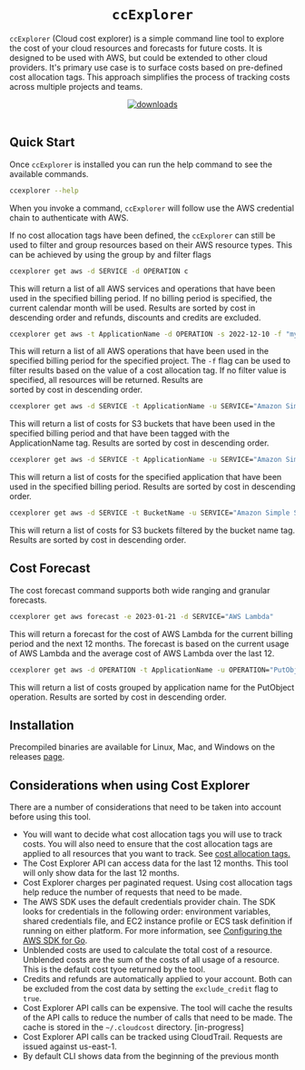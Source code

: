 
<h1 align="center"><code>ccExplorer</code></h1>

`ccExplorer` (Cloud cost explorer) is a simple command line tool to explore the 
cost of your cloud resources and forecasts for future costs.
It is designed to be used with AWS, but could be extended to other cloud providers. It's primary 
use case is to surface costs based on pre-defined 
cost allocation tags. 
This approach simplifies the process of tracking costs across multiple projects and teams.   

<div align="center">
  <a href="https://github.com/cduggan/ccexplorer/releases">
    <img src="https://img.shields.io/github/downloads/cduggn/ccexplorer/total.sv" alt="downloads">
  </a>
</div>
<br>


Quick Start
-----------

Once `ccExplorer` is installed you can run the help command to see the 
available commands.

```sh
ccexplorer --help
```
When you invoke a command, `ccExplorer` will follow use the AWS 
credential chain to authenticate with AWS.

If no cost allocation tags have been defined, the  `ccExplorer` can still be 
used to 
filter and group resources based on their 
AWS resource types. This can be achieved by using the group by and filter 
flags 

```sh
ccexplorer get aws -d SERVICE -d OPERATION c
```

This will return a list of all AWS services and operations that have been
used in the specified billing period. If no billing period is specified, the
current calendar month will be used. Results are sorted by cost in 
descending order and refunds, discounts and credits are excluded.

```sh
ccexplorer get aws -t ApplicationName -d OPERATION -s 2022-12-10 -f "my-project"
```
This will return a list of all AWS operations that have been used in the 
specified billing period for the specified project. The `-f` flag can be
used to filter results based on the value of a cost allocation tag. If no 
filter value is specified, all resources will be returned. Results are  
sorted by cost in descending order.

```sh
ccexplorer get aws -d SERVICE -t ApplicationName -u SERVICE="Amazon Simple Storage Service"  -c
```

This will return a list of costs for S3 buckets that have been used in the
specified billing period and that have been tagged with the ApplicationName
tag. Results are sorted by cost in descending order.

```sh
ccexplorer get aws -d SERVICE -t ApplicationName -u SERVICE="Amazon Simple Storage Service"  -c -f "my-application"
```

This will return a list of costs for the specified application that have
been used in the specified billing period. Results are sorted by cost in
descending order.

```sh
ccexplorer get aws -d SERVICE -t BucketName -u SERVICE="Amazon Simple Storage"
```

This will return a list of costs for S3 buckets filtered by the bucket name
tag. Results are sorted by cost in descending order.


Cost Forecast
-------------

The cost forecast command supports both wide ranging and granular forecasts.

```sh 
ccexplorer get aws forecast -e 2023-01-21 -d SERVICE="AWS Lambda"
```

This will return a forecast for the cost of AWS Lambda for the current 
billing period and the next 12 months. The forecast is based on the current
usage of AWS Lambda and the average cost of AWS Lambda over the last 12.


```sh 
ccexplorer get aws -d OPERATION -t ApplicationName -u OPERATION="PutObject"  -c
```

This will return a list of costs grouped by application name for the
PutObject operation. Results are sorted by cost in descending order.


Installation
------------
Precompiled binaries are available for Linux, Mac, and Windows on the releases [page](https://github.com/cduggn/cloudcost/releases).


## Considerations when using Cost Explorer

There are a number of considerations that need to be taken into account before using this tool.

- You will want to decide what cost allocation tags you will use to track costs. You will also need to ensure that the
  cost allocation tags are applied to all resources that you want to track. See [cost allocation tags.](https://docs.aws.amazon.com/awsaccountbilling/latest/aboutv2/cost-alloc-tags.html)
- The Cost Explorer API can access data for the last 12 months. This tool will only show data for the last 12 months.
- Cost Explorer charges per paginated request. Using cost allocation tags help reduce the number of requests that need to be made.
- The AWS SDK uses the default credentials provider chain. The SDK looks for credentials in the following order: environment variables,
  shared credentials file, and EC2 instance profile or ECS task definition if running on either platform. For more information, see [Configuring the AWS SDK for Go](https://docs.aws.amazon.com/sdk-for-go/v1/developer-guide/configuring-sdk.html).
- Unblended costs are used to calculate the total cost of a resource. Unblended costs are the sum of the costs of all usage of a resource. This is the default cost tyoe returned by the tool.
- Credits and refunds are automatically applied to your account. Both can be excluded from the cost data by setting the `exclude_credit` flag to `true`.
- Cost Explorer API calls can be expensive. The tool will cache the results of the API calls to reduce the number of calls that need to be made. The cache is stored in the `~/.cloudcost` directory. [in-progress]
- Cost Explorer API calls can be tracked using CloudTrail. Requests are issued against us-east-1.
- By default CLI shows data from the beginning of the previous month
